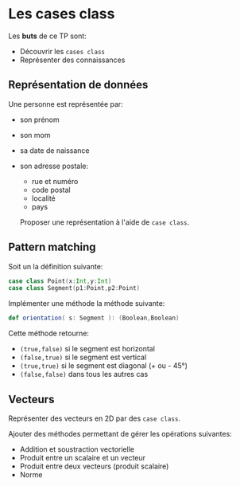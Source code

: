# Les cases class 

Les **buts** de ce TP sont:
  - Découvrir les `cases class`
  - Représenter des connaissances
  
## Représentation de données

Une personne est représentée par:

- son prénom
- son mom
- sa date de naissance
- son adresse postale:
  - rue et numéro
  - code postal
  - localité
  - pays
  
  Proposer une représentation à l'aide de `case class`.
  
## Pattern matching
  
Soit un la définition suivante:

```scala
case class Point(x:Int,y:Int)
case class Segment(p1:Point,p2:Point)
```
  
Implémenter une méthode la méthode suivante:

```scala
def orientation( s: Segment ): (Boolean,Boolean)
```

Cette méthode retourne:
- `(true,false)` si le segment est horizontal
- `(false,true)` si le segment est vertical
- `(true,true)` si le segment est diagonal (+ ou - 45°)
- `(false,false)` dans tous les autres cas

## Vecteurs 

Représenter des vecteurs en 2D par des `case class`.

Ajouter des méthodes permettant de gérer les opérations suivantes:

- Addition et soustraction vectorielle
- Produit entre un scalaire et un vecteur
- Produit entre deux vecteurs (produit scalaire)
- Norme
